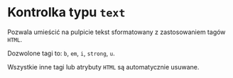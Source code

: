 # Kontrolka typu `text`

Pozwala umieścić na pulpicie tekst sformatowany z zastosowaniem tagów `HTML`.

Dozwolone tagi to: `b`, `em`, `i`, `strong`, `u`.

Wszystkie inne tagi lub atrybuty `HTML` są automatycznie usuwane.